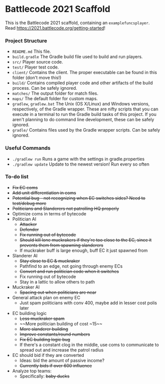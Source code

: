 # Battlecode 2021 Scaffold

This is the Battlecode 2021 scaffold, containing an `examplefuncsplayer`. Read https://2021.battlecode.org/getting-started!

### Project Structure

- `README.md`
    This file.
- `build.gradle`
    The Gradle build file used to build and run players.
- `src/`
    Player source code.
- `test/`
    Player test code.
- `client/`
    Contains the client. The proper executable can be found in this folder (don't move this!)
- `build/`
    Contains compiled player code and other artifacts of the build process. Can be safely ignored.
- `matches/`
    The output folder for match files.
- `maps/`
    The default folder for custom maps.
- `gradlew`, `gradlew.bat`
    The Unix (OS X/Linux) and Windows versions, respectively, of the Gradle wrapper. These are nifty scripts that you can execute in a terminal to run the Gradle build tasks of this project. If you aren't planning to do command line development, these can be safely ignored.
- `gradle/`
    Contains files used by the Gradle wrapper scripts. Can be safely ignored.


### Useful Commands

- `./gradlew run`
    Runs a game with the settings in gradle.properties
- `./gradlew update`
    Update to the newest version! Run every so often


### To-do list

- ~~Fix EC coms~~
- ~~Add unit differentiation in coms~~
- ~~Potential bug - not recognizing when EC switches sides? Need to test/debug more~~
- ~~Politicians and Slanderers not patrolling HQ properly~~
- Optimize coms in terms of bytecode
- Politician AI
    - ~~Attacker~~
    - ~~Defender~~
    - ~~Fix running out of bytecode~~
    - ~~Should kill lone muckrakers if they're too close to the EC, since it prevents them from spawning slanderers~~
    - If muckraker buff is large enough, buff EC it just spawned from
- Slanderer AI
    - ~~Stay close to EC & muckraker~~
    - Pathfind to an edge, not going through enemy ECs
    - ~~Convert and run politician code when it switches~~
    - Fix running out of bytecode
    - Stay in a lattic to allow others to path
- Muckraker AI
    - ~~Spacing out when politicians are near~~
- General attack plan on enemy EC
    - Just spam politicians with conv 400, maybe add in lesser cost polis later
- EC building logic
    - ~~Less muckraker spam~~
    - ~~More politician building of cost ~15~~
    - ~~More slanderer building~~
    - ~~Improve constants/round numbers~~
    - ~~Fix EC building logic bug~~
    - If there's a constant clog in the middle, use coms to communicate to spread out and increase the patrol radius
- EC should bid if they are converted
    - Ideas: bid the amount of passive income?
    - ~~Currently bids if over 600 influence~~
- Analyze top teams:
    - Specifically: ~~baby ducks~~
    
